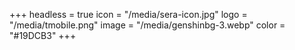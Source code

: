 +++
headless = true
icon = "/media/sera-icon.jpg"
logo = "/media/tmobile.png"
image = "/media/genshinbg-3.webp"
color = "#19DCB3"
+++
